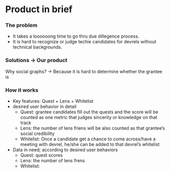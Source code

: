 # Product in brief

### The problem

- It takes a loooooong time to go thru due dillegence process.
- It is hard to recognize or judge techie candidates for devrels without technical backgrounds.

### Solutions → Our product

Why social graphs? → Because it is hard to determine whether the grantee is 

### How it works

- Key features: Quest + Lens + Whitelist
- desired user behavior in detail
    - Quest: grantee candidates fill out the quests and the score will be counted as one metric that judges sincerity or knowledge on that track
    - Lens: the number of lens friens will be also counted as that grantee’s social credibility
    - Whitelist: Once a candidate get a chance to come across/have a meeting with devrel, he/she can be added to that devrel’s whitelist
- Data in need; according to desired user behaviors
    - Quest: quest scores
    - Lens: the number of lens frens
    - Whitelist: